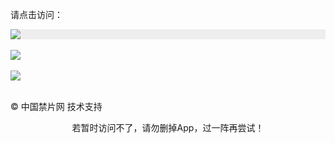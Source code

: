 <div id="home"></div>

请点击访问：

<div style="width:100%;background-color:#eee;"><a href="https://jw513.online/" target="_self"><img src="https://github.com/JohnChen201502/jinpian/blob/master/nav-zgjp.png?raw=true"/></a></div>

</br>
<div style="width:100%;"><a href="https://x513.fun/"><img src="https://github.com/JohnChen201502/jinpian/blob/master/nav-xtr.png?raw=true"/></a></div>
</br>

<div style="width:100%;"><a href="https://j513.shop/"><img src="https://github.com/JohnChen201502/jinpian/blob/master/nav-djy.png?raw=true"/></a></div>

</br>

© 中国禁片网 技术支持

<p align="center">若暂时访问不了，请勿删掉App，过一阵再尝试！</p>
